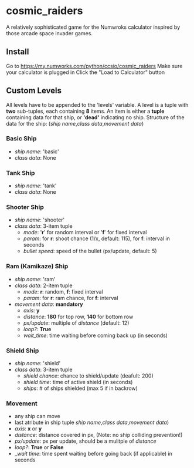 # cosmic_raiders
A relatively sophisticated game for the Numwroks calculator inspired by those arcade space invader games. 

## Install
Go to https://my.numworks.com/python/ccsio/cosmic_raiders
Make sure your calculator is plugged in
Click the "Load to Calculator" button


## Custom Levels
All levels have to be appended to the 'levels' variable.
A level is a tuple with **two** sub-tuples, each containing **8** items.
An item is either a **tuple** containing data for that ship, or **'dead'** indicating no ship.
Structure of the data for the ship: (_ship name_,_class data_,_movement data_)

### Basic Ship
* _ship name_: 'basic'
* _class data_: None


### Tank Ship
* _ship name_: 'tank'
* _class data_: None

### Shooter Ship
* _ship name_: 'shooter'
* _class data_: 3-item tuple
  - _mode_: '**r**' for random interval or '**f**' for fixed interval
  - _param_: for **r**: shoot chance (1/x, default: 115), for **f**: interval in seconds
  - _bullet speed_: speed of the bullet (px/update, default: 5)
 
### Ram (Kamikaze) Ship
* _ship name_: 'ram'
* _class data_: 2-item tuple
  - _mode_: **r**: random, **f**: fixed interval
  - _param_: for **r**: ram chance, for **f**: interval
* _movement data_: **mandatory**
  - _axis_: **y**
  - _distance_: **180** for top row, **140** for bottom row
  - _px/update_: multiple of _distance_ (default: 12)
  - _loop?_: **True**
  - _wait_time_: time waiting before coming back up (in seconds)

### Shield Ship
* _ship name_: 'shield'
* _class data_: 3-item tuple
  - _shield chance_: chance to shield/update (deafult: 200)
  - _shield time_: time of active shield (in seconds)
  - _ships_: # of ships shielded (max 5 if in backrow)

### Movement
* any ship can move
* last atribute in ship tuple _ship name_,_class data_,_movement data_)
* _axis_: **x** or **y**
* _distance_: distance covered in px, (Note: no ship colliding prevention!)
* _px/update_: px per update, should be a mulitple of _distance_
* _loop?_: **True** or **False**
* __wait time_: time spent waiting before going back (if applicable) in seconds



